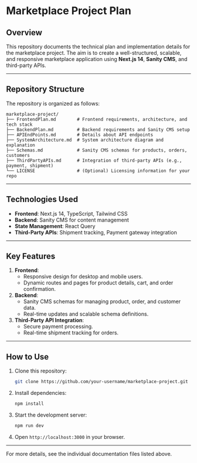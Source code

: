 # Marketplace Project Plan

## Overview
This repository documents the technical plan and implementation details for the marketplace project. The aim is to create a well-structured, scalable, and responsive marketplace application using **Next.js 14**, **Sanity CMS**, and third-party APIs.

---

## Repository Structure
The repository is organized as follows:

```
marketplace-project/
├── FrontendPlan.md        # Frontend requirements, architecture, and tech stack
├── BackendPlan.md         # Backend requirements and Sanity CMS setup
├── APIEndPoints.md        # Details about API endpoints
├── SystemArchitecture.md  # System architecture diagram and explanation
├── Schemas.md             # Sanity CMS schemas for products, orders, customers
├── ThirdPartyAPIs.md      # Integration of third-party APIs (e.g., payment, shipment)
└── LICENSE                # (Optional) Licensing information for your repo
```

---

## Technologies Used
- **Frontend**: Next.js 14, TypeScript, Tailwind CSS
- **Backend**: Sanity CMS for content management
- **State Management**: React Query
- **Third-Party APIs**: Shipment tracking, Payment gateway integration

---

## Key Features
1. **Frontend**:
   - Responsive design for desktop and mobile users.
   - Dynamic routes and pages for product details, cart, and order confirmation.
2. **Backend**:
   - Sanity CMS schemas for managing product, order, and customer data.
   - Real-time updates and scalable schema definitions.
3. **Third-Party API Integration**:
   - Secure payment processing.
   - Real-time shipment tracking for orders.

---

## How to Use
1. Clone this repository:
   ```bash
   git clone https://github.com/your-username/marketplace-project.git
   ```
2. Install dependencies:
   ```bash
   npm install
   ```
3. Start the development server:
   ```bash
   npm run dev
   ```
4. Open `http://localhost:3000` in your browser.

---

For more details, see the individual documentation files listed above.